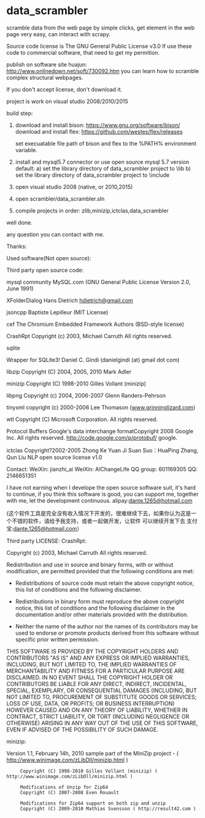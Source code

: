 # data_scrambler
 scramble data from the web page by simple clicks, get element in the web page very easy, can interact with scrapy.


Source code license is The GNU General Public License v3.0
If use these code to commercial software, that need to get my permition.

 publish on software site huajun:
 http://www.onlinedown.net/soft/730092.htm
 you can learn how to scramble complex structural webpages.
 
If you don't accept license, don't download it.

project is work on visual studio 2008/2010/2015

 build step:
 1. download and install bison:
    https://www.gnu.org/software/bison/
    download and install flex:
	https://github.com/westes/flex/releases
	
	set execuatable file path of bison and flex to the %PATH% environment variable.
 
 2. install and mysql5.7 connector or use open source mysql 5.7 version default:
    a) set the library directory of data_scrambler project to <mysql connect path>\lib
    b) set the library directory of data_scrambler project to <mysql connect path>\include
	
 3. open visual studio 2008 (native, or 2010,2015)
 4. open scrambler/data_scrambler.sln
 5. compile projects in order: zlib,minizip,ictclas,data_scrambler

well done.

any question you can contact with me.

Thanks:

Used software(Not open source):

Third party open source code:

mysql community            MySQL.com (GNU General Public License Version 2.0, June 1991)             

XFolderDialog              Hans Dietrich hdietrich@gmail.com

jsoncpp                    Baptiste Lepilleur (MIT License)

cef                        The Chromium Embedded Framework Authors (BSD-style license)

CrashRpt                   Copyright (c) 2003, Michael Carruth All rights reserved.

sqlite                      

Wrapper for SQLite3!       Daniel C. Gindi (danielgindi (at) gmail dot com)

libzip                     Copyright (C) 2004, 2005, 2010 Mark Adler

minizip                    Copyright (C) 1998-2010 Gilles Vollant (minizip)

libpng                     Copyright (c) 2004, 2006-2007 Glenn Randers-Pehrson

tinyxml                    copyright (c) 2000-2006 Lee Thomason (www.grinninglizard.com)

wtl                        Copyright (C) Microsoft Corporation. All rights reserved.

Protocol Buffers           Google's data interchange formatCopyright 2008 Google Inc. All rights reserved.
                           http://code.google.com/p/protobuf/                   google.

ictclas                    Copyright?2002-2005 Zhong Ke Yuan Ji Suan Suo：HuaPing Zhang, Qun Liu 
                           NLP open source license v1.0

Contact:
    WeiXin:      jianzhi_ai
    WeiXin:      AIChangeLife 
	QQ group:    601169305
    QQ:          2146651351
	
I have not earning when I develope the open source software suit, it's hard to continue, if you think this software is good,
you can support me, together with me, let the development continuous. alipay:dante.1265@hotmail.com

(这个软件工具是完全没有收入情况下开发的，很难继续下去，如果你认为这是一个不错的软件，请给予我支持，或者一起做开发，让软件
可以继续开发下去 支付宝:dante.1265@hotmail.com）
	
Third party LICENSE:
CrashRpt:

Copyright (c) 2003, Michael Carruth
All rights reserved.

Redistribution and use in source and binary forms, with or without modification, 
are permitted provided that the following conditions are met:

* Redistributions of source code must retain the above copyright notice, this 
list of conditions and the following disclaimer.

* Redistributions in binary form must reproduce the above copyright notice, 
this list of conditions and the following disclaimer in the documentation 
and/or other materials provided with the distribution.

* Neither the name of the author nor the names of its contributors 
may be used to endorse or promote products derived from this software without 
specific prior written permission.


THIS SOFTWARE IS PROVIDED BY THE COPYRIGHT HOLDERS AND CONTRIBUTORS "AS IS" AND ANY 
EXPRESS OR IMPLIED WARRANTIES, INCLUDING, BUT NOT LIMITED TO, THE IMPLIED WARRANTIES 
OF MERCHANTABILITY AND FITNESS FOR A PARTICULAR PURPOSE ARE DISCLAIMED. IN NO EVENT 
SHALL THE COPYRIGHT HOLDER OR CONTRIBUTORS BE LIABLE FOR ANY DIRECT, INDIRECT, 
INCIDENTAL, SPECIAL, EXEMPLARY, OR CONSEQUENTIAL DAMAGES (INCLUDING, BUT NOT LIMITED 
TO, PROCUREMENT OF SUBSTITUTE GOODS OR SERVICES; LOSS OF USE, DATA, OR PROFITS; OR 
BUSINESS INTERRUPTION) HOWEVER CAUSED AND ON ANY THEORY OF LIABILITY, WHETHER IN CONTRACT, 
STRICT LIABILITY, OR TORT (INCLUDING NEGLIGENCE OR OTHERWISE) ARISING IN ANY WAY OUT 
OF THE USE OF THIS SOFTWARE, EVEN IF ADVISED OF THE POSSIBILITY OF SUCH DAMAGE.

minizip:

   Version 1.1, February 14h, 2010
   sample part of the MiniZip project - ( http://www.winimage.com/zLibDll/minizip.html )

         Copyright (C) 1998-2010 Gilles Vollant (minizip) ( http://www.winimage.com/zLibDll/minizip.html )

         Modifications of Unzip for Zip64
         Copyright (C) 2007-2008 Even Rouault

         Modifications for Zip64 support on both zip and unzip
         Copyright (C) 2009-2010 Mathias Svensson ( http://result42.com )

